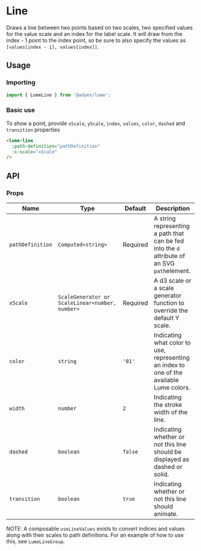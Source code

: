 # Line

Draws a line between two points based on two scales, two specified values for the value scale and an index for the label scale. It will draw from the index - 1 point to the index point, so be sure to also specify the values as `[values[index - 1], values[index]]`.

## Usage

### Importing

```ts
import { LumeLine } from '@adyen/lume';
```

### Basic use

To show a point, provide `xScale`, `yScale`, `ìndex`, `values`, `color`, `dashed` and `transition` properties

```html
<lume-line
  :path-definition="pathDefinition"
  :x-scale="xScale"
/>
```

## API

### Props

| Name             | Type                                            | Default  | Description                                                                                  |
| ---------------- | ----------------------------------------------- | -------- | -------------------------------------------------------------------------------------------- |
| `pathDefinition` | `Computed<string>`                              | Required | A string representing a path that can be fed into the `d` attribute of an SVG `path`element. |
| `xScale`         | `ScaleGenerator or ScaleLinear<number, number>` | Required | A d3 scale or a scale generator function to override the default Y scale.                    |
| `color`          | `string`                                        | `'01'`   | Indicating what color to use, representing an index to one of the available Lume colors.     |
| `width`          | `number`                                        | `2`      | Indicating the stroke width of the line.                                                     |
| `dashed`         | `boolean`                                       | `false`  | Indicating whether or not this line should be displayed as dashed or solid.                  |
| `transition`     | `boolean`                                       | `true`   | Indicating whether or not this line should animate.                                          |

NOTE: A composable `useLineValues` exists to convert indices and values along with their scales to path definitions. For an example of how to use this, see `LumeLineGroup`.

